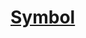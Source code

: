 # [Symbol](https://developer.mozilla.org/en-US/docs/Web/JavaScript/Reference/Global_Objects/Symbol)

